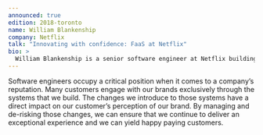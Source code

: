 ```yaml
---
announced: true
edition: 2018-toronto
name: William Blankenship
company: Netflix
talk: "Innovating with confidence: FaaS at Netflix"
bio: >
  William Blankenship is a senior software engineer at Netflix building an internal FaaS for the next generation of the Netflix API.
---
```


Software engineers occupy a critical position when it comes to a company’s reputation. Many customers engage with our brands exclusively through the systems that we build. The changes we introduce to those systems have a direct impact on our customer’s perception of our brand. By managing and de-risking those changes, we can ensure that we continue to deliver an exceptional experience and we can yield happy paying customers.
